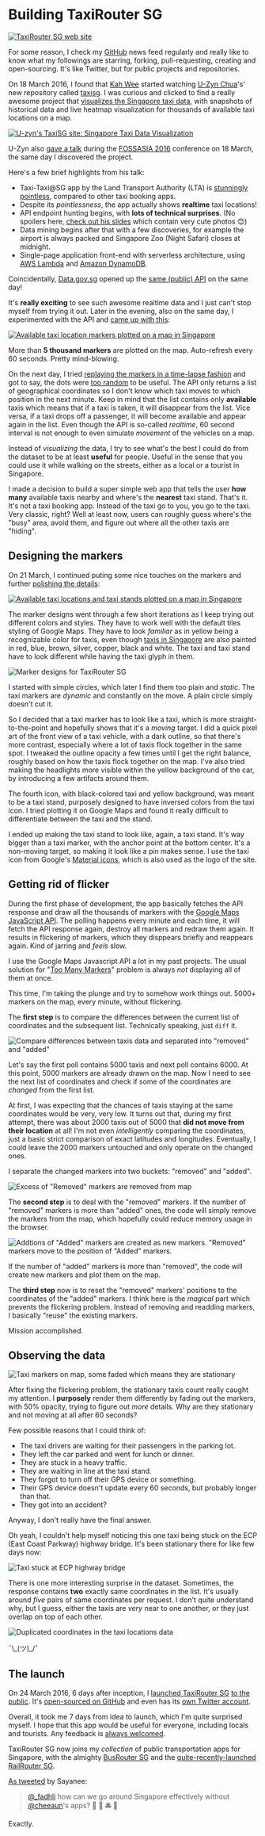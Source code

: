 Building TaxiRouter SG
===

[![TaxiRouter SG web site](../images/screenshots/web/taxirouter-sg-web-site@2x.png)](https://taxirouter.sg/)

For some reason, I check my [GitHub](https://github.com/) news feed regularly and really like to know what my followings are starring, forking, pull-requesting, creating and open-sourcing. It's like Twitter, but for public projects and repositories.

On 18 March 2016, I found that [Kah Wee](https://github.com/kahwee) started watching [U-Zyn Chua](https://github.com/uzyn)'s' new repository called [taxisg](https://github.com/uzyn/taxisg). I was curious and clicked to find a really awesome project that [visualizes the Singapore taxi data](http://uzyn.github.io/taxisg/), with snapshots of historical data and live heatmap visualization for thousands of available taxi locations on a map.

[![U-zyn's TaxiSG site: Singapore Taxi Data Visualization](../images/screenshots/web/uzyn-taxisg-singapore-taxi-data-visualization.png)](http://uzyn.github.io/taxisg/)

U-Zyn also [gave a talk](https://speakerdeck.com/uzyn/uncovering-of-an-obfuscated-public-governmental-api-foss-asia-2016) during the [FOSSASIA 2016](http://2016.fossasia.org/) conference on 18 March, the same day I discovered the project.

Here's a few brief highlights from his talk:

- Taxi-Taxi@SG app by the Land Transport Authority (LTA) is [stunningly pointless](https://www.techinasia.com/taxi-app-singapores-transport-agency-stunningly-pointless), compared to other taxi booking apps.
- Despite its *pointlessness*, the app actually shows **realtime** taxi locations!
- API endpoint hunting begins, with **lots of technical surprises**. (No spoilers here, [check out his slides](https://speakerdeck.com/uzyn/uncovering-of-an-obfuscated-public-governmental-api-foss-asia-2016) which contain very cute photos 😊)
- Data mining begins after that with a few discoveries, for example the airport is always packed and Singapore Zoo (Night Safari) closes at midnight.
- Single-page application front-end with serverless architecture, using [AWS Lambda](https://aws.amazon.com/lambda/) and [Amazon DynamoDB](https://aws.amazon.com/dynamodb/).

Coincidentally, [Data.gov.sg](https://data.gov.sg/) opened up the [same (public) API](https://developers.data.gov.sg/datagovsg-apis/apis/get/transport/taxi-availability) on the same day!

It's **really exciting** to see such awesome realtime data and I just can't stop myself from trying it out. Later in the evening, also on the same day, I experimented with the API and [came up with this](https://twitter.com/cheeaun/status/710841970747252736):

[![Available taxi location markers plotted on a map in Singapore](../images/screenshots/web/available-taxi-location-markers-map-singapore@2x.png)](https://twitter.com/cheeaun/status/710841970747252736)

More than **5 thousand markers** are plotted on the map. Auto-refresh every 60 seconds. Pretty mind-blowing.

On the next day, I tried [replaying the markers in a time-lapse fashion](https://twitter.com/cheeaun/status/711155044490420230) and got to say, the dots were [too random](https://twitter.com/lg/status/711232681497858049) to be useful. The API only returns a list of geographical coordinates so I don't know which taxi moves to which position in the next minute. Keep in mind that the list contains only **available** taxis which means that if a taxi is taken, it will disappear from the list. Vice versa, if a taxi drops off a passenger, it will become available and appear again in the list. Even though the API is so-called *realtime*, 60 second interval is not enough to even simulate *movement* of the vehicles on a map.

Instead of *visualizing* the data, I try to see what's the best I could do from the dataset to be at least **useful** for people. Useful in the sense that you could use it while walking on the streets, either as a local or a tourist in Singapore.

I made a decision to build a super simple web app that tells the user **how many** available taxis nearby and where's the **nearest** taxi stand. That's it. It's not a taxi booking app. Instead of the taxi go to you, you go to the taxi. Very classic, right? Well at least now, users can roughly guess where's the "busy" area, avoid them, and figure out where all the other taxis are "hiding".

Designing the markers
---

On 21 March, I continued puting some nice touches on the markers and further [polishing the details](https://twitter.com/cheeaun/status/711725043017854976):

[![Available taxi locations and taxi stands plotted on a map in Singapore](../images/screenshots/web/available-taxi-location-taxi-stands-markers-map-singapore@2x.png)](https://twitter.com/cheeaun/status/711725043017854976)

The marker designs went through a few short iterations as I keep trying out different colors and styles. They have to work well with the default tiles styling of Google Maps. They have to look *familiar* as in yellow being a recognizable color for taxis, even though [taxis in Singapore](https://en.wikipedia.org/wiki/Taxicabs_of_Singapore) are also painted in red, blue, brown, silver, copper, black and white. The taxi and taxi stand have to look different while having the taxi glyph in them.

![Marker designs for TaxiRouter SG](../images/artwork/icons/taxirouter-sg-markers.svg)

I started with simple circles, which later I find them too plain and *static*. The taxi markers are *dynamic* and constantly on the move. A plain circle simply doesn't cut it.

So I decided that a taxi marker has to look like a taxi, which is more straight-to-the-point and hopefully shows that it's a *moving* target. I did a quick pixel art of the front view of a taxi vehicle, with a dark outline, so that there's more contrast, especially where a lot of taxis flock together in the same spot. I tweaked the outline opacity a few times until I get the right balance, roughly based on how the taxis flock together on the map. I've also tried making the headlights more visible within the yellow background of the car, by introducing a few artifacts around them.

The fourth icon, with black-colored taxi and yellow background, was meant to be a taxi stand, purposely designed to have inversed colors from the taxi icon. I tried plotting it on Google Maps and found it really difficult to differentiate between the taxi and the stand.

I ended up making the taxi stand to look like, again, a taxi stand. It's way bigger than a taxi marker, with the anchor point at the bottom center. It's a non-moving target, so making it look like a pin makes sense. I use the taxi icon from Google's [Material icons](https://design.google.com/icons/), which is also used as the logo of the site.

Getting rid of flicker
---

During the first phase of development, the app basically fetches the API response and draw all the thousands of markers with the [Google Maps JavaScript API](https://developers.google.com/maps/documentation/javascript/). The polling happens every minute and each time, it will fetch the API response again, destroy all markers and redraw them again. It results in flickering of markers, which they disppears briefly and reappears again. Kind of jarring and *feels* slow.

I use the Google Maps Javascript API a lot in my past projects. The usual solution for "[Too Many Markers](https://developers.google.com/maps/articles/toomanymarkers)" problem is always *not* displaying all of them at once.

This time, I'm taking the plunge and try to somehow work things out. 5000+ markers on the map, every minute, without flickering.

The **first step** is to compare the differences between the current list of coordinates and the subsequent list. Technically speaking, just `diff` it.

![Compare differences between taxis data and separated into "removed" and "added"](../images/figures/diagram/taxis-diff-same-removed-added@2x.png)

Let's say the first poll contains 5000 taxis and next poll contains 6000. At this point, 5000 markers are already drawn on the map. Now I need to see the next list of coordinates and check if some of the coordinates are *changed* from the first list.

At first, I was expecting that the chances of taxis staying at the same coordinates would be very, very low. It turns out that, during my first attempt, there was about 2000 taxis out of 5000 that **did not move from their location** at all! I'm not even *intelligently* comparing the coordinates, just a basic strict comparison of exact latitudes and longitudes. Eventually, I could leave the 2000 markers untouched and only operate on the changed ones.

I separate the changed markers into two buckets: "removed" and "added".

![Excess of "Removed" markers are removed from map](../images/figures/diagram/taxis-diff-remove-marker-map@2x.png)

The **second step** is to deal with the "removed" markers. If the number of "removed" markers is more than "added" ones, the code will simply remove the markers from the map, which hopefully could reduce memory usage in the browser.

![Addtions of "Added" markers are created as new markers. "Removed" markers move to the position of "Added" markers.](../images/figures/diagram/taxis-diff-create-new-marker@2x.png)

If the number of  "added" markers is more than "removed", the code will create new markers and plot them on the map.

The **third step** now is to reset the "removed" markers' positions to the coordinates of the "added" markers. I think here is the *magical* part which prevents the flickering problem. Instead of removing and readding markers, I basically "reuse" the existing markers.

Mission accomplished.

Observing the data
---

![Taxi markers on map, some faded which means they are stationary](../images/screenshots/web/taxis-faded-stationary-map@2x.png)

After fixing the flickering problem, the stationary taxis count really caught my attention. I **purposely** render them differently by fading out the markers, with 50% opacity, trying to figure out *more* details. Why are they stationary and not moving at all after 60 seconds?

Few possible reasons that I could think of:

- The taxi drivers are waiting for their passengers in the parking lot.
- They left the car parked and went for lunch or dinner.
- They are stuck in a heavy traffic.
- They are waiting in line at the taxi stand.
- They forgot to turn off their GPS device or something.
- Their GPS device doesn't update every 60 seconds, but probably longer than that.
- They got into an accident?

Anyway, I don't really have the final answer.

Oh yeah, I couldn't help myself noticing this one taxi being stuck on the ECP (East Coast Parkway) highway bridge. It's been stationary there for like few days now:

![Taxi stuck at ECP highway bridge](../images/screenshots/web/taxi-stuck-ecp-highway-bridge@2x.png)

There is one more interesting surprise in the dataset. Sometimes, the response contains **two** exactly same coordinates in the list. It's usually around *five* pairs of same coordinates per request. I don't quite understand why, but I guess, either the taxis are *very* near to one another, or they just overlap on top of each other.

![Duplicated coordinates in the taxi locations data](../images/screenshots/web/duplicated-coordinates-taxi-locations-data@2x.png)

¯\\\_(ツ)\_/¯

The launch
---

On 24 March 2016, 6 days after inception, I [launched TaxiRouter SG](https://twitter.com/cheeaun/status/712809348230066176) [to the public](https://www.facebook.com/cheeaun/posts/10153872232651294). It's [open-sourced on GitHub](https://github.com/cheeaun/taxirouter-sg) and even has its [own Twitter account](https://twitter.com/taxiroutersg).

Overall, it took me 7 days from idea to launch, which I'm quite surprised myself. I hope that this app would be useful for everyone, including locals and tourists. Any feedback is [always welcomed](https://twitter.com/cheeaun).

TaxiRouter SG now joins my *collection* of public transportation apps for Singapore, with the almighty [BusRouter SG](https://busrouter.sg/) and the [quite-recently-launched](https://twitter.com/cheeaun/status/687826686625198080) [RailRouter SG](https://railrouter.sg/).

[As tweeted](https://twitter.com/sayanee_/status/712866961370308608) by Sayanee:

> [@_fadhli](https://twitter.com/_fadhli) how can we go around Singapore effectively without [@cheeaun](https://twitter.com/cheeaun)'s apps? 🤗 🚆 🚔 🚌

Exactly.